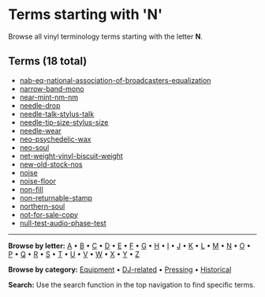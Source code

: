 # Terms starting with 'N'

Browse all vinyl terminology terms starting with the letter **N**.

## Terms (18 total)

- [nab-eq-national-association-of-broadcasters-equalization](../terms/n/nab-eq-national-association-of-broadcasters-equalization.md)
- [narrow-band-mono](../terms/n/narrow-band-mono.md)
- [near-mint-nm-nm](../terms/n/near-mint-nm-nm.md)
- [needle-drop](../terms/n/needle-drop.md)
- [needle-talk-stylus-talk](../terms/n/needle-talk-stylus-talk.md)
- [needle-tip-size-stylus-size](../terms/n/needle-tip-size-stylus-size.md)
- [needle-wear](../terms/n/needle-wear.md)
- [neo-psychedelic-wax](../terms/n/neo-psychedelic-wax.md)
- [neo-soul](../terms/n/neo-soul.md)
- [net-weight-vinyl-biscuit-weight](../terms/n/net-weight-vinyl-biscuit-weight.md)
- [new-old-stock-nos](../terms/n/new-old-stock-nos.md)
- [noise](../terms/n/noise.md)
- [noise-floor](../terms/n/noise-floor.md)
- [non-fill](../terms/n/non-fill.md)
- [non-returnable-stamp](../terms/n/non-returnable-stamp.md)
- [northern-soul](../terms/n/northern-soul.md)
- [not-for-sale-copy](../terms/n/not-for-sale-copy.md)
- [null-test-audio-phase-test](../terms/n/null-test-audio-phase-test.md)


---

**Browse by letter:** [A](a.md) • [B](b.md) • [C](c.md) • [D](d.md) • [E](e.md) • [F](f.md) • [G](g.md) • [H](h.md) • [I](i.md) • [J](j.md) • [K](k.md) • [L](l.md) • [M](m.md) • [N](n.md) • [O](o.md) • [P](p.md) • [Q](q.md) • [R](r.md) • [S](s.md) • [T](t.md) • [U](u.md) • [V](v.md) • [W](w.md) • [X](x.md) • [Y](y.md) • [Z](z.md)

**Browse by category:** [Equipment](../tags/equipment.md) • [DJ-related](../tags/dj-related.md) • [Pressing](../tags/pressing.md) • [Historical](../tags/historical.md)

**Search:** Use the search function in the top navigation to find specific terms.
